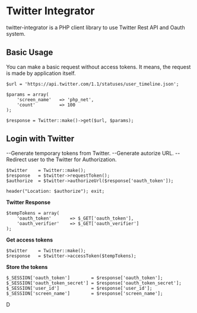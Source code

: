Twitter Integrator
==================

twitter-integrator is a PHP client library to use Twitter Rest API and Oauth system.

Basic Usage
------------------

You can make a basic request without access tokens. It means, the request is made by application itself.

    $url = 'https://api.twitter.com/1.1/statuses/user_timeline.json';

    $params = array(
        'screen_name'   => 'php_net',
        'count'         => 100
    );

    $response = Twitter::make()->get($url, $params);

Login with Twitter 
------------------

--Generate temporary tokens from Twitter.
--Generate autorize URL.
--Redirect user to the Twitter for Authorization.

    $twitter    = Twitter::make();
    $response   = $twitter->requestToken();
    $authorize  = $twitter->authorizeUrl($response['oauth_token']);
    
    header("Location: $authorize"); exit;



**Twitter Response**

    $tempTokens = array(
        'oauth_token'       => $_GET['oauth_token'],
        'oauth_verifier'    => $_GET['oauth_verifier']
    );

**Get access tokens**

    $twitter    = Twitter::make();
    $response   = $twitter->accessToken($tempTokens);

**Store the tokens**

    $_SESSION['oauth_token']        = $response['oauth_token'];
    $_SESSION['oauth_token_secret'] = $response['oauth_token_secret'];
    $_SESSION['user_id']            = $response['user_id'];
    $_SESSION['screen_name']        = $response['screen_name'];

D

